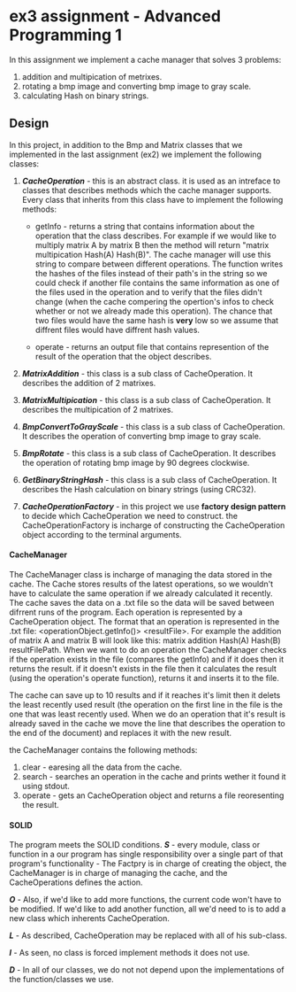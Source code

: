 # ex3 assignment - Advanced Programming 1

In this assignment we implement a cache manager that solves 3 problems:

1. addition and multipication of metrixes.
2. rotating a bmp image and converting bmp image to gray scale.
3. calculating Hash on binary strings. 

## Design
In this project, in addition to the Bmp and Matrix classes that we implemented in the last assignment (ex2) we implement the following classes:

1. ***CacheOperation*** - this is an abstract class. it is used as an intreface to classes that describes methods which the cache manager supports. Every class that inherits from this class have to implement the following methods:

	* getInfo - returns a string that contains information about the operation that the class describes. For example if we would like to multiply matrix A by matrix B then the method will return "matrix multipication Hash(A) Hash(B)". The cache manager will use this string to compare between different operations. The function writes the hashes of the files instead of their path's in the string so we could check if another file contains the same information as one of the files used in the operation and to verify that the files didn't change (when the cache compering the opertion's infos to check whether or not we already made this operation). The chance that two files would have the same hash is **very** low so we assume that diffrent files would have diffrent hash values.
	
	* operate - returns an output file that contains represention of the result of the operation that the object describes.

2. ***MatrixAddition*** - this class is a sub class of CacheOperation. It describes the addition of 2 matrixes.

3. ***MatrixMultipication*** - this class is a sub class of CacheOperation. It describes the multipication of 2 matrixes.

4. ***BmpConvertToGrayScale*** - this class is a sub class of CacheOperation. It describes the operation of converting bmp image to gray scale.

5. ***BmpRotate*** - this class is a sub class of CacheOperation. It describes the operation of rotating bmp image by 90 degrees clockwise.

6. ***GetBinaryStringHash*** - this class is a sub class of CacheOperation. It describes the Hash calculation on binary strings (using CRC32).

7. ***CacheOperationFactory*** - in this project we use **factory design pattern** to decide which CacheOperation we need to construct. the CacheOperationFactory is incharge of constructing the CacheOperation object according to the terminal arguments.

#### CacheManager

The CacheManager class is incharge of managing the data stored in the cache. The Cache stores results of the latest operations, so we wouldn't have to calculate the same operation if we already calculated it recently. The cache saves the data on a .txt file so the data will be saved between difrrent runs of the program. Each operation is represented by a CacheOperation object. The format that an operation is represented in the .txt file: <operationObject.getInfo()> \<resultFile>. For example the addition of matrix A and matrix B will look like this: matrix addition Hash(A) Hash(B) resultFilePath.
When we want to do an operation the CacheManager checks if the operation exists in the file (compares the getInfo) and if it does then it returns the result. if it doesn't exists in the file then it calculates the result (using the operation's operate function), returns it and inserts it to the file.

The cache can save up to 10 results and if it reaches it's limit then it delets the least recently used result (the operation on the first line in the file is the one that was least recently used. When we do an operation that it's result is already saved in the cache we move the line that describes the operation to the end of the document) and replaces it with the new result.

the CacheManager contains the following methods:

1. clear - earesing all the data from the cache.
2. search - searches an operation in the cache and prints wether it found it using stdout.
3. operate - gets an CacheOperation object and returns a file reoresenting the result.


#### SOLID

The program meets the SOLID conditions.
***S*** - every module, class or function in a our program has single responsibility over a single part of that program's functionality - The Factpry is in charge of creating the object, the CacheManager is in charge of managing the cache, and the CacheOperations defines the action.

***O*** - Also, if we'd like to add more functions, the current code won't have to be modified. If we'd like to add another function, all we'd need to is to add a new class which inherents CacheOperation.

***L*** - As described, CacheOperation may be replaced with all of his sub-class.

***I*** - As seen, no class is forced implement methods it does not use.

***D*** - In all of our classes, we do not not depend upon the implementations of the function/classes we use.

